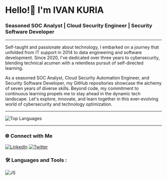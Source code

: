 # Hello!👋 I'm **IVAN KURIA**
### Seasoned SOC Analyst | Cloud Security Engineer | Security Software Developer

---

Self-taught and passionate about technology, I embarked on a journey that unfolded from IT support in 2014 to data engineering and software development. Since 2020, I've dedicated over three years to cybersecurity, blending technical acumen with a relentless pursuit of self-directed learning.

As a seasoned SOC Analyst, Cloud Security Automation Engineer, and Security Software Developer, my GitHub repositories showcase the alchemy of seven years of diverse skills. Beyond code, my commitment to continuous learning propels me to stay ahead in the dynamic tech landscape. Let's explore, innovate, and learn together in this ever-evolving world of cybersecurity and technology optimization.

---
<!--START_SECTION:waka-->

![Top Languages](https://github-readme-stats.vercel.app/api/top-langs/?username=i-am-ivan&layout=compact&theme=dark)

<!--END_SECTION:waka-->
---

### 🌐 Connect with Me
[![LinkedIn](https://img.shields.io/badge/-LinkedIn-blue?style=flat-square&logo=linkedin&logoColor=white&link=https://www.linkedin.com/in/ivan-j-kuria-p/)](https://www.linkedin.com/in/ivan-j-kuria-p/) [![Twitter](https://img.shields.io/badge/-Twitter-1DA1F2?style=flat-square&logo=twitter&logoColor=white&link=https://twitter.com/@jovicorp-studio/)](https://twitter.com/@jovicorp-studio/)

### :hammer_and_wrench: Languages and Tools :

![JS](https://img.shields.io/badge/JS-JavaScript-fcba03?labelColor=fcba03&style=for-the-badge&logo=JS&logoColor=white)
